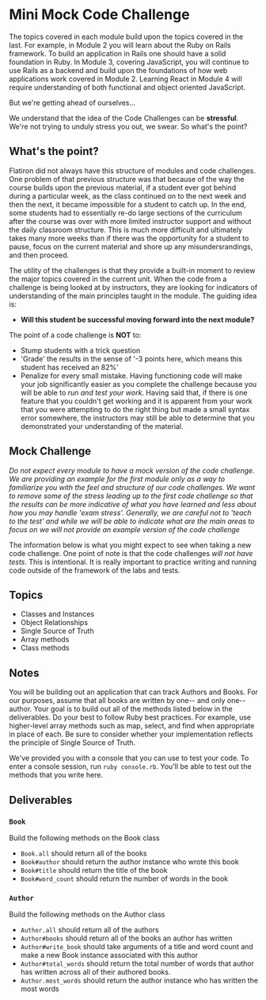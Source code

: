 # Mini Mock Code Challenge

The topics covered in each module build upon the topics covered in the last.  For example, in Module 2 you will learn about the Ruby on Rails framework. To build an application in Rails one should have a solid foundation in Ruby.  In Module 3, covering JavaScript, you will continue to use Rails as a backend and build upon the foundations of how web applications work covered in Module 2. Learning React in Module 4 will require understanding of both functional and object oriented JavaScript.

But we're getting ahead of ourselves...

We understand that the idea of the Code Challenges can be **stressful**. We're not trying to unduly stress you out, we swear. So what's the point?

## What's the point? 

Flatiron did not always have this structure of modules and code challenges.  One problem of that previous structure was that because of the way the course builds upon the previous material, if a student ever got behind during a particular week, as the class continued on to the next week and then the next, it became impossible for a student to catch up.  In the end, some students had to essentially re-do large sections of the curriculum after the course was over with more limited instructor support and without the daily classroom structure.  This is much more difficult  and ultimately takes many more weeks than if there was the opportunity for a student to pause, focus on the current material and shore up any misundersrandings, and then proceed.

The utility of the challenges is that they provide a built-in moment to review the major topics covered in the current unit.   When the code from a challenge is being looked at by instructors, they are looking for indicators of understanding of the main principles taught in the module. The guiding idea is:

- **Will this student be successful moving forward into the next module?**

The point of a code challenge is **NOT** to:

- Stump students with a trick question
- 'Grade' the results in the sense of '-3 points here, which means this student has received an 82%'
- Penalize for every small mistake.  Having functioning code will make your job significantly easier as you complete the challenge because you will be able to _run and test your work_. Having said that, if there is one feature that you couldn't get working and it is apparent from your work that you were attempting to do the right thing but made a small syntax error somewhere, the instructors may still be able to determine that you demonstrated your understanding of the material.

## Mock Challenge

_Do not expect every module to have a mock version of the code challenge. We are providing an example for the first module only as a way to familiarize you with the feel and structure of our code challenges. We want to remove some of the stress leading up to the first code challenge so that the results can be more indicative of what you have learned and less about how you may handle 'exam stress'.  Generally, we are careful not to 'teach to the test' and while we will be able to indicate what are the main areas to focus on we will not provide an example version of the code challenge_

The information below is what you might expect to see when taking a new code challenge. One point of note is that the code challenges _will not have tests_.  This is intentional. It is really important to practice writing and running code outside of the framework of the labs and tests. 

## Topics

- Classes and Instances
- Object Relationships
- Single Source of Truth
- Array methods
- Class methods

## Notes

You will be building out an application that can track Authors and Books. For our purposes, assume that all books are written by one-- and only one-- author. Your goal is to build out all of the methods listed below in the deliverables. Do your best to follow Ruby best practices. For example, use higher-level array methods such as map, select, and find when appropriate in place of each. Be sure to consider whether your implementation reflects the principle of Single Source of Truth.

We've provided you with a console that you can use to test your code. To enter a console session, run `ruby console.rb`. You'll be able to test out the methods that you write here.

## Deliverables

### `Book`
Build the following methods on the Book class

- `Book.all`
should return all of the books
- `Book#author`
should return the author instance who wrote this book
- `Book#title`
should return the title of the book
- `Book#word_count`
should return the number of words in the book

### `Author`
Build the following methods on the Author class

- `Author.all`
should return all of the authors
- `Author#books`
should return all of the books an author has written
- `Author#write_book`
should take arguments of a title and word count and make a new Book instance associated with this author
- `Author#total_words`
should return the total number of words that author has written across all of their authored books.
- `Author.most_words`
should return the author instance who has written the most words

